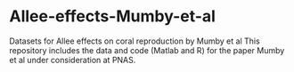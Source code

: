 # Allee-effects-Mumby-et-al
Datasets for Allee effects on coral reproduction by Mumby et al 
This repository includes the data and code (Matlab and R) for the paper Mumby et al under consideration at PNAS.
